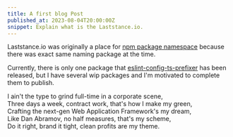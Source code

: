 ```yaml
---
title: A first blog Post
published_at: 2023-08-04T20:00:00Z
snippet: Explain what is the Laststance.io.
---
```


Laststance.io was originally a place for [npm package namespace](https://docs.npmjs.com/about-organization-scopes-and-packages) because there was exact same naming package at the time.  


Currently, there is only one package that [eslint-config-ts-prefixer](https://github.com/laststance/eslint-config-ts-prefixer) has been released, but I have several wip packages and I'm motivated to complete them to publish.  

I ain't the type to grind full-time in a corporate scene,  
Three days a week, contract work, that's how I make my green,  
Crafting the next-gen Web Application Framework's my dream,  
Like Dan Abramov, no half measures, that's my scheme,  
Do it right, brand it tight, clean profits are my theme.



